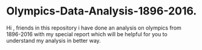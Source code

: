 # Olympics-Data-Analysis-1896-2016.
Hi , friends in this  repository i have done an analysis on olympics from 1896-2016 with my special report which will be helpful for you to understand my analysis in better way.
